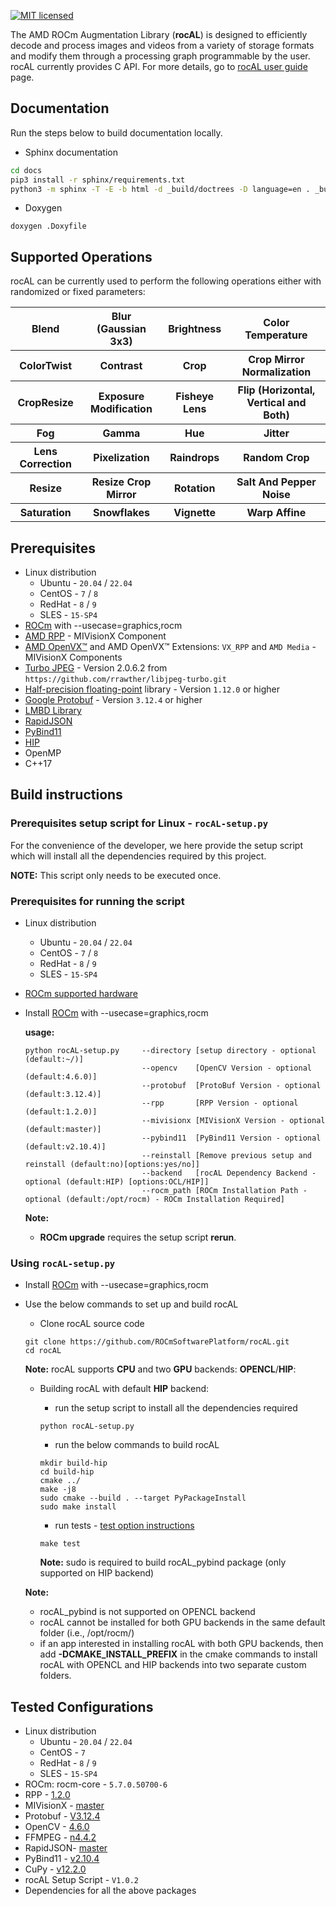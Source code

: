 [![MIT licensed](https://img.shields.io/badge/license-MIT-blue.svg)](https://opensource.org/licenses/MIT)

The AMD ROCm Augmentation Library (**rocAL**) is designed to efficiently decode and process images and videos from a variety of storage formats and modify them through a processing graph programmable by the user. rocAL currently provides C API.
For more details, go to [rocAL user guide](docs) page.

## Documentation

Run the steps below to build documentation locally.

* Sphinx documentation
```bash
cd docs
pip3 install -r sphinx/requirements.txt
python3 -m sphinx -T -E -b html -d _build/doctrees -D language=en . _build/html
```
* Doxygen
```
doxygen .Doxyfile
```

## Supported Operations

rocAL can be currently used to perform the following operations either with randomized or fixed parameters:

<table>
  <tr>
    <th>Blend</th>
    <th>Blur (Gaussian 3x3)</th> 
    <th>Brightness</th>
    <th>Color Temperature</th>
  </tr>
  <tr>
    <th>ColorTwist</th>
    <th>Contrast</th>
    <th>Crop</th>
    <th>Crop Mirror Normalization</th>
  </tr>
  <tr>
    <th>CropResize</th>
    <th>Exposure Modification</th> 
    <th>Fisheye Lens</th>
    <th>Flip (Horizontal, Vertical and Both)</th>
  </tr>
  <tr>
    <th>Fog</th>
    <th>Gamma</th> 
    <th>Hue</th>
    <th>Jitter</th>
  </tr>
  <tr>
    <th>Lens Correction</th>
    <th>Pixelization</th> 
    <th>Raindrops</th>
    <th>Random Crop</th>
  </tr>
  <tr>
    <th>Resize</th>
    <th>Resize Crop Mirror</th> 
    <th>Rotation</th>
    <th>Salt And Pepper Noise</th>
  </tr>
  <tr>
    <th>Saturation</th>
    <th>Snowflakes</th> 
    <th>Vignette</th>
    <th>Warp Affine</th>
  </tr>
</table>

## Prerequisites

* Linux distribution
  + Ubuntu - `20.04` / `22.04`
  + CentOS - `7` / `8`
  + RedHat - `8` / `9`
  + SLES - `15-SP4`
*  [ROCm](https://rocmdocs.amd.com/en/latest/deploy/linux/installer/install.html) with --usecase=graphics,rocm
*  [AMD RPP](https://github.com/GPUOpen-ProfessionalCompute-Libraries/rpp) - MIVisionX Component
*  [AMD OpenVX&trade;](https://github.com/GPUOpen-ProfessionalCompute-Libraries/MIVisionX/tree/master/amd_openvx) and AMD OpenVX&trade; Extensions: `VX_RPP` and `AMD Media` - MIVisionX Components
*  [Turbo JPEG](https://libjpeg-turbo.org/) - Version 2.0.6.2 from `https://github.com/rrawther/libjpeg-turbo.git`
*  [Half-precision floating-point](https://half.sourceforge.net) library - Version `1.12.0` or higher
*  [Google Protobuf](https://developers.google.com/protocol-buffers) - Version `3.12.4` or higher
*  [LMBD Library](http://www.lmdb.tech/doc/)
*  [RapidJSON](https://github.com/Tencent/rapidjson)
*  [PyBind11](https://github.com/pybind/pybind11)
*  [HIP](https://github.com/ROCm-Developer-Tools/HIP)
*  OpenMP
*  C++17
## Build instructions

### Prerequisites setup script for Linux - `rocAL-setup.py`

For the convenience of the developer, we here provide the setup script which will install all the dependencies required by this project.

  **NOTE:** This script only needs to be executed once.

### Prerequisites for running the script

* Linux distribution
  + Ubuntu - `20.04` / `22.04`
  + CentOS - `7` / `8`
  + RedHat - `8` / `9`
  + SLES - `15-SP4`
* [ROCm supported hardware](https://rocm.docs.amd.com/en/latest/release/gpu_os_support.html)
* Install [ROCm](https://rocmdocs.amd.com/en/latest/deploy/linux/installer/install.html) with --usecase=graphics,rocm

  **usage:**

  ```
  python rocAL-setup.py     --directory [setup directory - optional (default:~/)]
                            --opencv    [OpenCV Version - optional (default:4.6.0)]
                            --protobuf  [ProtoBuf Version - optional (default:3.12.4)]
                            --rpp       [RPP Version - optional (default:1.2.0)]
                            --mivisionx [MIVisionX Version - optional (default:master)]
                            --pybind11  [PyBind11 Version - optional (default:v2.10.4)]
                            --reinstall [Remove previous setup and reinstall (default:no)[options:yes/no]]
                            --backend   [rocAL Dependency Backend - optional (default:HIP) [options:OCL/HIP]]
                            --rocm_path [ROCm Installation Path - optional (default:/opt/rocm) - ROCm Installation Required]
  ```
    **Note:**
    * **ROCm upgrade** requires the setup script **rerun**.

### Using `rocAL-setup.py`

* Install [ROCm](https://rocmdocs.amd.com/en/latest/deploy/linux/installer/install.html) with --usecase=graphics,rocm
  
* Use the below commands to set up and build rocAL
  
  + Clone rocAL source code

  ```
  git clone https://github.com/ROCmSoftwarePlatform/rocAL.git
  cd rocAL
  ```
  **Note:** rocAL supports **CPU** and two **GPU** backends: **OPENCL**/**HIP**:

  + Building rocAL with default **HIP** backend:

    + run the setup script to install all the dependencies required
    ```
    python rocAL-setup.py
    ```

    + run the below commands to build rocAL
    ```
    mkdir build-hip
    cd build-hip
    cmake ../
    make -j8
    sudo cmake --build . --target PyPackageInstall
    sudo make install
    ```
    
    + run tests - [test option instructions](https://github.com/GPUOpen-ProfessionalCompute-Libraries/MIVisionX/wiki/CTest)
    ```
    make test
    ```
    
    **Note:** sudo is required to build rocAL_pybind package (only supported on HIP backend)

  **Note:**
  + rocAL_pybind is not supported on OPENCL backend
  + rocAL cannot be installed for both GPU backends in the same default folder (i.e., /opt/rocm/)
  + if an app interested in installing rocAL with both GPU backends, then add **-DCMAKE_INSTALL_PREFIX** in the cmake
  commands to install rocAL with OPENCL and HIP backends into two separate custom folders.

## Tested Configurations

* Linux distribution
  + Ubuntu - `20.04` / `22.04`
  + CentOS - `7`
  + RedHat - `8` / `9`
  + SLES - `15-SP4`
* ROCm: rocm-core - `5.7.0.50700-6`
* RPP - [1.2.0](https://github.com/GPUOpen-ProfessionalCompute-Libraries/rpp/releases/tag/1.2.0)
* MIVisionX - [master](https://github.com/GPUOpen-ProfessionalCompute-Libraries/MIVisionX)
* Protobuf - [V3.12.4](https://github.com/protocolbuffers/protobuf/releases/tag/v3.12.4)
* OpenCV - [4.6.0](https://github.com/opencv/opencv/releases/tag/4.6.0)
* FFMPEG - [n4.4.2](https://github.com/FFmpeg/FFmpeg/releases/tag/n4.4.2)
* RapidJSON- [master](https://github.com/Tencent/rapidjson)
* PyBind11 - [v2.10.4](https://github.com/pybind/pybind11)
* CuPy - [v12.2.0](https://github.com/ROCmSoftwarePlatform/cupy/releases/tag/v12.0.0)
* rocAL Setup Script - `V1.0.2`
* Dependencies for all the above packages
